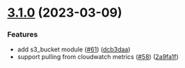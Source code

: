 # [3.1.0](https://github.com/observeinc/terraform-aws-lambda/compare/v3.0.0...v3.1.0) (2023-03-09)


### Features

* add s3_bucket module ([#61](https://github.com/observeinc/terraform-aws-lambda/issues/61)) ([dcb3daa](https://github.com/observeinc/terraform-aws-lambda/commit/dcb3daa99f005d572d8b330b0dc36f27466ba753))
* support pulling from cloudwatch metrics ([#58](https://github.com/observeinc/terraform-aws-lambda/issues/58)) ([2a9fa1f](https://github.com/observeinc/terraform-aws-lambda/commit/2a9fa1f2a698d1bc0d5add7a25773f38c1b0c1c9))



